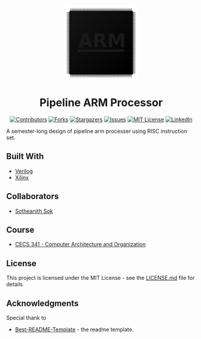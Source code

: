 <!-- Readme Start here -->

<!-- Load logo from readme/logo.jpg -->
<div align="center">
  <img src="readme/logo.jpg" width = 200 alt="logo" />
</div>


<!-- Title -->
<h1 align="center" style="border: none">
Pipeline ARM Processor 
</h1>


<!-- Shield IO - very nice icons -->
<div align="center">

[![Contributors][contributors_shield]][contributors_url]
[![Forks][forks_shield]][forks_url]
[![Stargazers][stars_shield]][stars_url]
[![Issues][issues_shield]][issues_url]
[![MIT License][license_shield]][license_url]
[![LinkedIn][linkedin_shield]][linkedin_url]

</div>


<!-- Description -->
A semester-long design of pipeline arm processer using RISC instruction set.

<!-- Include your major tools and frameworks -->
## Built With
- [Verilog]
- [Xilinx]


<!-- Collaborators information -->
## Collaborators
- [Sotheanith Sok]

## Course
- [CECS 341 - Computer Architecture and Organization]


<!-- License -->
## License
This project is licensed under the MIT License - see the [LICENSE.md][license_url] file for details


<!-- Shoutout to other projects, plugin, or minor tools -->
## Acknowledgments
Special thank to
- [Best-README-Template] - the readme template.


<!-- References -->
<!-- Shield Icons-->
[contributors_shield]: https://img.shields.io/github/contributors/sotheanithsok/Pipeline-ARM-Processor.svg?style=for-the-badge
[forks_shield]: https://img.shields.io/github/forks/sotheanithsok/Pipeline-ARM-Processor.svg?style=for-the-badge
[stars_shield]: https://img.shields.io/github/stars/sotheanithsok/Pipeline-ARM-Processor.svg?style=for-the-badge
[issues_shield]: https://img.shields.io/github/issues/sotheanithsok/Pipeline-ARM-Processor.svg?style=for-the-badge
[license_shield]: https://img.shields.io/github/license/sotheanithsok/Pipeline-ARM-Processor.svg?style=for-the-badge
[linkedin_shield]: https://img.shields.io/badge/-LinkedIn-black.svg?style=for-the-badge&logo=linkedin&colorB=555

<!-- Shield URLs -->
[contributors_url]: https://github.com/sotheanithsok/Pipeline-ARM-Processor/graphs/contributors
[forks_url]: https://github.com/sotheanithsok/Pipeline-ARM-Processor/network/members
[stars_url]: https://github.com/sotheanithsok/Pipeline-ARM-Processor/stargazers
[issues_url]: https://github.com/sotheanithsok/Pipeline-ARM-Processor/issues
[license_url]: https://github.com/sotheanithsok/Pipeline-ARM-Processor/blob/master/LICENSE
[linkedin_url]: https://www.linkedin.com/in/sotheanith-sok-969ab0b3/

<!-- Other links -->
[Sotheanith Sok]: https://github.com/sotheanithsok
[Best-README-Template]: https://github.com/othneildrew/Best-README-Template
[Verilog]: https://www.xilinx.com/
[CECS 341 - Computer Architecture and Organization]:http://catalog.csulb.edu/preview_course_nopop.php?catoid=5&coid=39992
[Xilinx]: https://www.xilinx.com/




